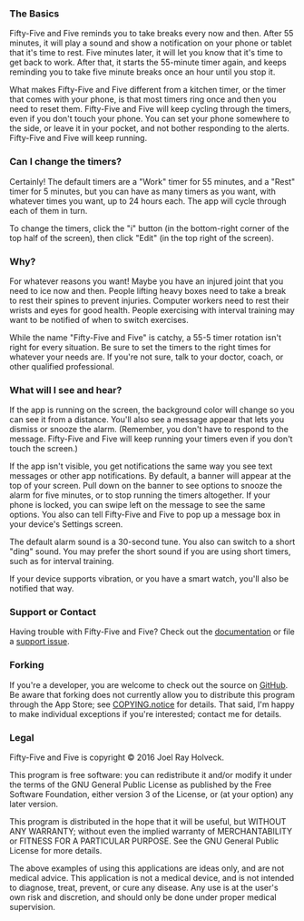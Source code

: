 ### The Basics

Fifty-Five and Five reminds you to take breaks every now and then.
After 55 minutes, it will play a sound and show a notification on your
phone or tablet that it's time to rest.  Five minutes later, it will
let you know that it's time to get back to work.  After that, it
starts the 55-minute timer again, and keeps reminding you to take five
minute breaks once an hour until you stop it.

What makes Fifty-Five and Five different from a kitchen timer, or the
timer that comes with your phone, is that most timers ring once and
then you need to reset them.  Fifty-Five and Five will keep cycling
through the timers, even if you don't touch your phone.  You can set
your phone somewhere to the side, or leave it in your pocket, and not
bother responding to the alerts.  Fifty-Five and Five will keep
running.

### Can I change the timers?

Certainly!  The default timers are a "Work" timer for 55 minutes, and
a "Rest" timer for 5 minutes, but you can have as many timers as you
want, with whatever times you want, up to 24 hours each.  The app will
cycle through each of them in turn.

To change the timers, click the "i" button (in the bottom-right corner
of the top half of the screen), then click "Edit" (in the top right of
the screen).

### Why?

For whatever reasons you want!  Maybe you have an injured joint that
you need to ice now and then.  People lifting heavy boxes need to take
a break to rest their spines to prevent injuries.  Computer workers
need to rest their wrists and eyes for good health.  People exercising
with interval training may want to be notified of when to switch
exercises.

While the name "Fifty-Five and Five" is catchy, a 55-5 timer rotation
isn't right for every situation.  Be sure to set the timers to the
right times for whatever your needs are.  If you're not sure, talk to
your doctor, coach, or other qualified professional.

### What will I see and hear?

If the app is running on the screen, the background color will change
so you can see it from a distance.  You'll also see a message appear
that lets you dismiss or snooze the alarm.  (Remember, you don't have
to respond to the message.  Fifty-Five and Five will keep running your
timers even if you don't touch the screen.)

If the app isn't visible, you get notifications the same way you see
text messages or other app notifications.  By default, a banner will
appear at the top of your screen.  Pull down on the banner to see
options to snooze the alarm for five minutes, or to stop running the
timers altogether.  If your phone is locked, you can swipe left on the
message to see the same options.  You also can tell Fifty-Five and
Five to pop up a message box in your device's Settings screen.

The default alarm sound is a 30-second tune.  You also can switch to a
short "ding" sound.  You may prefer the short sound if you are using
short timers, such as for interval training.

If your device supports vibration, or you have a smart watch, you'll
also be notified that way.

### Support or Contact

Having trouble with Fifty-Five and Five?  Check out the
[documentation](https://github.com/piquan/fifty-five-and-five/wiki)
or file a
[support issue](https://github.com/piquan/fifty-five-and-five/issues).

### Forking

If you're a developer, you are welcome to check out the source on
[GitHub](https://github.com/piquan/fifty-five-and-five).  Be aware
that forking does not currently allow you to distribute this program
through the App Store; see
[COPYING.notice](https://github.com/piquan/fifty-five-and-five/blob/master/COPYING.notice)
for details.  That said, I'm happy to make individual exceptions if
you're interested; contact me for details.

### Legal

Fifty-Five and Five is copyright &copy; 2016 Joel Ray Holveck.

This program is free software: you can redistribute it and/or modify
it under the terms of the GNU General Public License as published by
the Free Software Foundation, either version 3 of the License, or (at
your option) any later version.

This program is distributed in the hope that it will be useful, but
WITHOUT ANY WARRANTY; without even the implied warranty of
MERCHANTABILITY or FITNESS FOR A PARTICULAR PURPOSE.  See the GNU
General Public License for more details.

The above examples of using this applications are ideas only, and are
not medical advice.  This application is not a medical device, and is
not intended to diagnose, treat, prevent, or cure any disease.  Any
use is at the user's own risk and discretion, and should only be done
under proper medical supervision.
